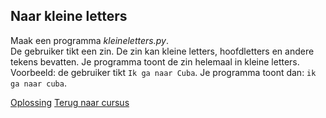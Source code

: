 ## Naar kleine letters

Maak een programma _kleineletters.py_.\
De gebruiker tikt een zin. De zin kan kleine letters, hoofdletters en
andere tekens bevatten. Je programma toont de zin helemaal in kleine
letters.\
Voorbeeld: de gebruiker tikt `Ik ga naar Cuba`. Je programma toont dan:
`ik ga naar cuba`.

[Oplossing](/oplossingen/naarkleineletters.html)
[Terug naar cursus](/28_unicode.html)